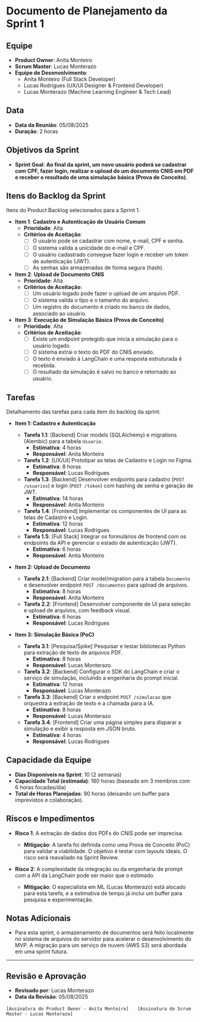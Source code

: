 # Documento de Planejamento da Sprint 1

## Equipe
- **Product Owner**: Anita Monteiro
- **Scrum Master**: Lucas Monterazo
- **Equipe de Desenvolvimento**:
  - Anita Monteiro (Full Stack Developer)
  - Lucas Rodrigues (UX/UI Designer & Frontend Developer)
  - Lucas Monterazo (Machine Learning Engineer & Tech Lead)

## Data
- **Data da Reunião**: 05/08/2025
- **Duração**: 2 horas

## Objetivos da Sprint
- **Sprint Goal**: **Ao final da sprint, um novo usuário poderá se cadastrar com CPF, fazer login, realizar o upload de um documento CNIS em PDF e receber o resultado de uma simulação básica (Prova de Conceito).**

## Itens do Backlog da Sprint
Itens do Product Backlog selecionados para a Sprint 1.

- **Item 1**: **Cadastro e Autenticação de Usuário Comum**
  - **Prioridade**: Alta
  - **Critérios de Aceitação**:
    - [ ] O usuário pode se cadastrar com nome, e-mail, CPF e senha.
    - [ ] O sistema valida a unicidade do e-mail e CPF.
    - [ ] O usuário cadastrado consegue fazer login e receber um token de autenticação (JWT).
    - [ ] As senhas são armazenadas de forma segura (hash).

- **Item 2**: **Upload de Documento CNIS**
  - **Prioridade**: Alta
  - **Critérios de Aceitação**:
    - [ ] Um usuário logado pode fazer o upload de um arquivo PDF.
    - [ ] O sistema valida o tipo e o tamanho do arquivo.
    - [ ] Um registro do documento é criado no banco de dados, associado ao usuário.

- **Item 3**: **Execução de Simulação Básica (Prova de Conceito)**
  - **Prioridade**: Alta
  - **Critérios de Aceitação**:
    - [ ] Existe um endpoint protegido que inicia a simulação para o usuário logado.
    - [ ] O sistema extrai o texto do PDF do CNIS enviado.
    - [ ] O texto é enviado à LangChain e uma resposta estruturada é recebida.
    - [ ] O resultado da simulação é salvo no banco e retornado ao usuário.

## Tarefas
Detalhamento das tarefas para cada item do backlog da sprint.

- **Item 1: Cadastro e Autenticação**
  - **Tarefa 1.1**: [Backend] Criar models (SQLAlchemy) e migrations (Alembic) para a tabela `Usuario`.
    - **Estimativa**: 4 horas
    - **Responsável**: Anita Monteiro
  - **Tarefa 1.2**: [UX/UI] Prototipar as telas de Cadastro e Login no Figma.
    - **Estimativa**: 8 horas
    - **Responsável**: Lucas Rodrigues
  - **Tarefa 1.3**: [Backend] Desenvolver endpoints para cadastro (`POST /usuarios`) e login (`POST /token`) com hashing de senha e geração de JWT.
    - **Estimativa**: 14 horas
    - **Responsável**: Anita Monteiro
  - **Tarefa 1.4**: [Frontend] Implementar os componentes de UI para as telas de Cadastro e Login.
    - **Estimativa**: 12 horas
    - **Responsável**: Lucas Rodrigues
  - **Tarefa 1.5**: [Full Stack] Integrar os formulários de frontend com os endpoints da API e gerenciar o estado de autenticação (JWT).
    - **Estimativa**: 6 horas
    - **Responsável**: Anita Monteiro

- **Item 2: Upload de Documento**
  - **Tarefa 2.1**: [Backend] Criar model/migration para a tabela `Documento` e desenvolver endpoint `POST /documentos` para upload de arquivos.
    - **Estimativa**: 8 horas
    - **Responsável**: Anita Monteiro
  - **Tarefa 2.2**: [Frontend] Desenvolver componente de UI para seleção e upload de arquivos, com feedback visual.
    - **Estimativa**: 6 horas
    - **Responsável**: Lucas Rodrigues

- **Item 3: Simulação Básica (PoC)**
  - **Tarefa 3.1**: [Pesquisa/Spike] Pesquisar e testar bibliotecas Python para extração de texto de arquivos PDF.
    - **Estimativa**: 8 horas
    - **Responsável**: Lucas Monterazo
  - **Tarefa 3.2**: [Backend] Configurar o SDK do LangChain e criar o serviço de simulação, incluindo a engenharia do prompt inicial.
    - **Estimativa**: 12 horas
    - **Responsável**: Lucas Monterazo
  - **Tarefa 3.3**: [Backend] Criar o endpoint `POST /simulacao` que orquestra a extração de texto e a chamada para a IA.
    - **Estimativa**: 8 horas
    - **Responsável**: Lucas Monterazo
  - **Tarefa 3.4**: [Frontend] Criar uma página simples para disparar a simulação e exibir a resposta em JSON bruto.
    - **Estimativa**: 4 horas
    - **Responsável**: Lucas Rodrigues

## Capacidade da Equipe
- **Dias Disponíveis na Sprint**: 10 (2 semanas)
- **Capacidade Total (estimada)**: 180 horas (baseado em 3 membros com 6 horas focadas/dia)
- **Total de Horas Planejadas**: 90 horas (deixando um buffer para imprevistos e colaboração).

## Riscos e Impedimentos
- **Risco 1**: A extração de dados dos PDFs do CNIS pode ser imprecisa.
  - **Mitigação**: A tarefa foi definida como uma Prova de Conceito (PoC) para validar a viabilidade. O objetivo é testar com layouts ideais. O risco será reavaliado na Sprint Review.

- **Risco 2**: A complexidade da integração ou da engenharia de prompt com a API da LangChain pode ser maior que o estimado.
  - **Mitigação**: O especialista em ML (Lucas Monterazo) está alocado para esta tarefa, e a estimativa de tempo já inclui um buffer para pesquisa e experimentação.

## Notas Adicionais
- Para esta sprint, o armazenamento de documentos será feito localmente no sistema de arquivos do servidor para acelerar o desenvolvimento do MVP. A migração para um serviço de nuvem (AWS S3) será abordada em uma sprint futura.

---

## Revisão e Aprovação
- **Revisado por**: Lucas Monterazo
- **Data da Revisão**: 05/08/2025

`[Assinatura do Product Owner - Anita Monteiro]` &nbsp;&nbsp;&nbsp;&nbsp; `[Assinatura do Scrum Master - Lucas Monterazo]`